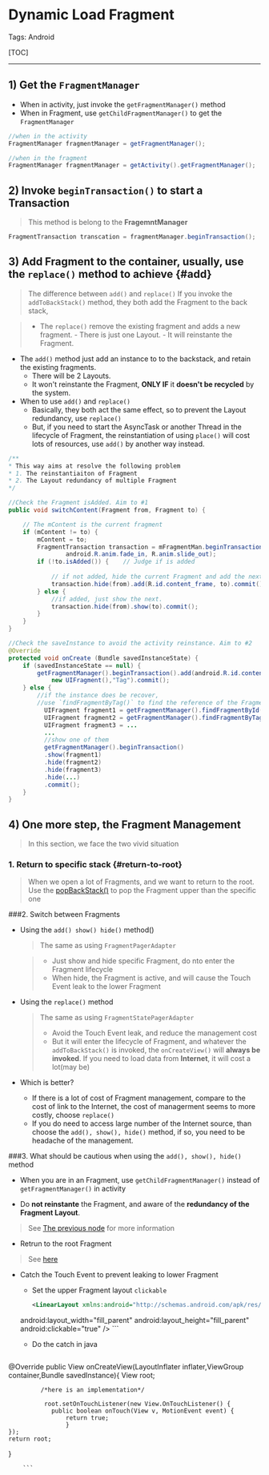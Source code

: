﻿# Dynamic Load Fragment

Tags: Android

[TOC]

---



## 1) Get the `FragmentManager` 

- When in activity, just invoke the `getFragmentManager()` method
- When in Fragment, use `getChildFragmentManager()` to get the `FragmentManager` 


```java
//when in the activity
FragmentManager fragmentManager = getFragmentManager();

//when in the fragment
FragmentManager fragmentManager = getActivity().getFragmentManager();
```

## 2) Invoke `beginTransaction()` to start a Transaction

> This method is belong to the **FragemntManager**

```java
FragmentTransaction transcation = fragmentManager.beginTransaction();

```

## 3) Add Fragment to the container, usually, use the `replace()` method to achieve {#add}

> The difference between `add()` and `replace()`
If you invoke the `addToBackStack()` method, they both add the Fragment to the back stack,

> - The `replace()` remove the existing fragment and adds a new fragment.
    - There is just one Layout.
    - It will reinstante the Fragment.
- The `add()` method just add an instance to to the backstack, and retain the existing fragments. 
    - There will be 2 Layouts.
    - It won't reinstante the Fragment, **ONLY IF** it **doesn't be recycled** by the system.
- When to use `add()` and `replace()`
    - Basically, they both act the same effect, so to prevent the Layout redundancy, use `replace()`
    - But, if you need to start the AsyncTask or another Thread in the lifecycle of Fragment, the reinstantiation of using `place()` will cost lots of resources, use `add()` by another way instead.
    
```java
/**
* This way aims at resolve the following problem
* 1. The reinstantiaiton of Fragment
* 2. The Layout redundancy of multiple Fragment
*/

//Check the Fragment isAdded. Aim to #1 
public void switchContent(Fragment from, Fragment to) {

    // The mContent is the current fragment
    if (mContent != to) {
        mContent = to;
        FragmentTransaction transaction = mFragmentMan.beginTransaction().setCustomAnimations(
                android.R.anim.fade_in, R.anim.slide_out);
        if (!to.isAdded()) {    // Judge if is added
        
            // if not added, hide the current Fragment and add the next to Activity
            transaction.hide(from).add(R.id.content_frame, to).commit(); 
        } else {
            //if added, just show the next.
            transaction.hide(from).show(to).commit(); 
        }
    }
}

//Check the saveInstance to avoid the activity reinstance. Aim to #2
@Override
protected void onCreate (Bundle savedInstanceState) {
    if (savedInstanceState == null) {
        getFragmentManager().beginTransaction().add(android.R.id.content,
            new UIFragment(),"Tag").commit();
    } else {
        //if the instance does be recover,
        //use `findFragmentByTag()` to find the reference of the Fragment
          UIFragment fragment1 = getFragmentManager().findFragmentById(R.id.fragment1);
          UIFragment fragment2 = getFragmentManager().findFragmentByTag("tag");
          UIFragment fragment3 = ...
          ...
          //show one of them
          getFragmentManager().beginTransaction()
          .show(fragment1)
          .hide(fragment2)
          .hide(fragment3)
          .hide(...)
          .commit();
    }
}
```

## 4) One more step, the Fragment Management

> In this section, we face the two vivid situation 

### 1. Return to specific stack {#return-to-root}
> When we open a lot of Fragments, and we want to return to the root. Use the [popBackStack()](http://developer.android.com/reference/android/app/FragmentManager.html) to pop the Fragment upper than the specific one

###2. Switch between Fragments

- Using the `add() show() hide()` method()
    > The same as using `FragmentPagerAdapter`

    > - Just show and hide specific Fragment, do nto enter the Fragment lifecycle
    > - When hide, the Fragment is active, and will cause the Touch Event leak to the lower Fragment

- Using the `replace()` method 
    > The same as using `FragmentStatePagerAdapter`
    >    - Avoid the Touch Event leak, and reduce the management cost
    >    - But it will enter the lifecycle of Fragment, and whatever the `addToBackStack()` is invoked, the `onCreateView()` will **always be invoked**. If you need to load data from **Internet**, it will cost a lot(may be)

- Which is better?
    - If there is a lot of cost of Fragment management, compare to the cost of link to the Internet, the cost of managerment seems to more costly, choose `replace()`
    - If you do need to access large number of the Internet source, than choose the `add(), show(), hide()` method, if so, you need to be headache of the management.
    
###3. What should be cautious when using the `add(), show(), hide()` method

- When you are in an Fragment, use `getChildFragmentManager()` instead of `getFragmentManager()` in activity

- Do **not reinstante** the Fragment, and aware of the **redundancy of the Fragment Layout**.
> See [The previous node](#add) for more information

- Retrun to the root Fragment
> See [here](#return-to-root)

- Catch the Touch Event to prevent leaking to lower Fragment

    - Set the upper Fragment layout `clickable`
        ```xml
        <LinearLayout xmlns:android="http://schemas.android.com/apk/res/android"
    android:layout_width="fill_parent"
    android:layout_height="fill_parent"
    android:clickable="true" />
        ```
    
    - Do the catch in java
        
        ```java
@Override
public View onCreateView(LayoutInflater inflater,ViewGroup container,Bundle savedInstance){
            View root;
            
             /*here is an implementation*/
             
              root.setOnTouchListener(new View.OnTouchListener() {
                public boolean onTouch(View v, MotionEvent event) {
                    return true;
                    }
    });
    return root;
}

        ```


